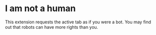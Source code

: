 # I am not a human

This extension requests the active tab as if you were a bot. You may find out that robots can have more rights than you. 
